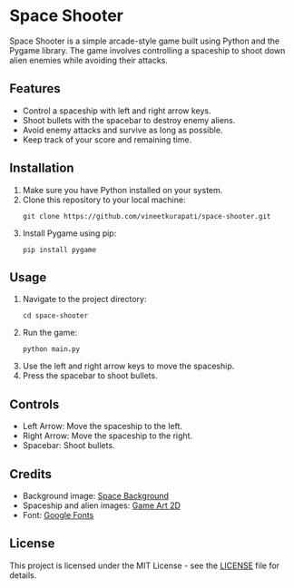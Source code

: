 
# Space Shooter

Space Shooter is a simple arcade-style game built using Python and the Pygame library. The game involves controlling a spaceship to shoot down alien enemies while avoiding their attacks.

## Features

- Control a spaceship with left and right arrow keys.
- Shoot bullets with the spacebar to destroy enemy aliens.
- Avoid enemy attacks and survive as long as possible.
- Keep track of your score and remaining time.

## Installation

1. Make sure you have Python installed on your system.
2. Clone this repository to your local machine:
   ```
   git clone https://github.com/vineetkurapati/space-shooter.git
   ```
3. Install Pygame using pip:
   ```
   pip install pygame
   ```

## Usage

1. Navigate to the project directory:
   ```
   cd space-shooter
   ```
2. Run the game:
   ```
   python main.py
   ```
3. Use the left and right arrow keys to move the spaceship.
4. Press the spacebar to shoot bullets.

## Controls

- Left Arrow: Move the spaceship to the left.
- Right Arrow: Move the spaceship to the right.
- Spacebar: Shoot bullets.

## Credits

- Background image: [Space Background](https://www.pixabay.com)
- Spaceship and alien images: [Game Art 2D](https://www.gameart2d.com)
- Font: [Google Fonts](https://fonts.google.com)

## License

This project is licensed under the MIT License - see the [LICENSE](LICENSE) file for details.

